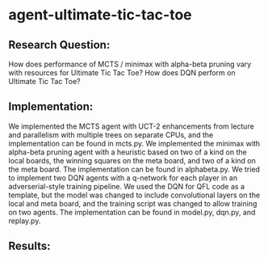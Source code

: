 # agent-ultimate-tic-tac-toe
## Research Question:
How does performance of MCTS / minimax with alpha-beta pruning vary with resources for Ultimate Tic Tac Toe? How does DQN perform on Ultimate Tic Tac Toe?

## Implementation:
We implemented the MCTS agent with UCT-2 enhancements from lecture and parallelism with multiple trees on separate CPUs, and the implementation can be found in mcts.py.
We implemented the minimax with alpha-beta pruning agent with a heuristic based on two of a kind on the local boards, the winning squares on the meta board, and two of a kind on the meta board. The implementation can be found in alphabeta.py.
We tried to implement two DQN agents with a q-network for each player in an adverserial-style training pipeline. We used the DQN for QFL code as a template, but the model was changed to include convolutional layers on the local and meta board, and the training script was changed to allow training on two agents. The implementation can be found in model.py, dqn.py, and replay.py. 

## Results:
